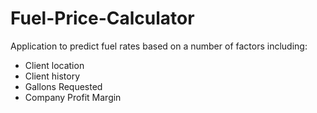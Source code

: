 # Fuel-Price-Calculator
Application to predict fuel rates based on a number of factors including:

* Client location
* Client history
* Gallons Requested
* Company Profit Margin
